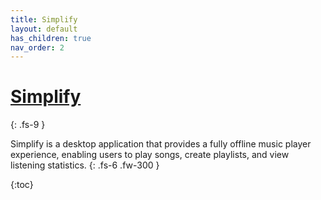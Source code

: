 ```yaml
---
title: Simplify
layout: default
has_children: true
nav_order: 2
---
```


# <a href="https://github.com/bloopgoop/music-player" target="_blank">Simplify</a>
{: .fs-9 }

Simplify is a desktop application that provides a fully offline music player experience, enabling users to play songs, create playlists, and view listening statistics.
{: .fs-6 .fw-300 }

{:toc}

